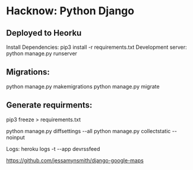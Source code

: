 # Hacknow: Python Django

## Deployed to Heorku
Install Dependencies: pip3 install -r requirements.txt
Development server: python manage.py runserver

## Migrations:
python manage.py makemigrations
python manage.py migrate

## Generate requirments:

pip3 freeze > requirements.txt


python manage.py diffsettings --all
python manage.py collectstatic --noinput

Logs: heroku logs -t  --app devrssfeed


https://github.com/jessamynsmith/django-google-maps